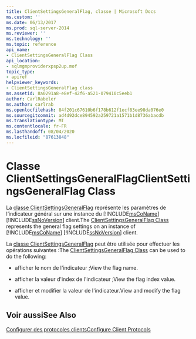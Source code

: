 ```yaml
---
title: ClientSettingsGeneralFlag, classe | Microsoft Docs
ms.custom: ''
ms.date: 06/13/2017
ms.prod: sql-server-2014
ms.reviewer: ''
ms.technology: ''
ms.topic: reference
api_name:
- ClientSettingsGeneralFlag Class
api_location:
- sqlmgmproviderxpsp2up.mof
topic_type:
- apiref
helpviewer_keywords:
- ClientSettingsGeneralFlag class
ms.assetid: 8a0291a8-e8ef-42f6-a521-079410c5eeb1
author: CarlRabeler
ms.author: carlrab
ms.openlocfilehash: 84f201c67610b6f178b612f1ecf83ee98da076e0
ms.sourcegitcommit: ad4d92dce894592a259721a1571b1d8736abacdb
ms.translationtype: MT
ms.contentlocale: fr-FR
ms.lasthandoff: 08/04/2020
ms.locfileid: "87613848"
---
```

# <a name="clientsettingsgeneralflag-class"></a><span data-ttu-id="f42a9-102">Classe ClientSettingsGeneralFlag</span><span class="sxs-lookup"><span data-stu-id="f42a9-102">ClientSettingsGeneralFlag Class</span></span>
  <span data-ttu-id="f42a9-103">La [classe ClientSettingsGeneralFlag](clientsettingsgeneralflag-class.md) représente les paramètres de l’indicateur général sur une instance du [!INCLUDE[msCoName](../../../includes/msconame-md.md)] [!INCLUDE[ssNoVersion](../../../includes/ssnoversion-md.md)] client.</span><span class="sxs-lookup"><span data-stu-id="f42a9-103">The [ClientSettingsGeneralFlag Class](clientsettingsgeneralflag-class.md) represents the general flag settings on an instance of [!INCLUDE[msCoName](../../../includes/msconame-md.md)] [!INCLUDE[ssNoVersion](../../../includes/ssnoversion-md.md)] client.</span></span>  
  
 <span data-ttu-id="f42a9-104">La [classe ClientSettingsGeneralFlag](clientsettingsgeneralflag-class.md) peut être utilisée pour effectuer les opérations suivantes :</span><span class="sxs-lookup"><span data-stu-id="f42a9-104">The [ClientSettingsGeneralFlag Class](clientsettingsgeneralflag-class.md) can be used to do the following:</span></span>  
  
-   <span data-ttu-id="f42a9-105">afficher le nom de l'indicateur ;</span><span class="sxs-lookup"><span data-stu-id="f42a9-105">View the flag name.</span></span>  
  
-   <span data-ttu-id="f42a9-106">afficher la valeur d'index de l'indicateur ;</span><span class="sxs-lookup"><span data-stu-id="f42a9-106">View the flag index value.</span></span>  
  
-   <span data-ttu-id="f42a9-107">afficher et modifier la valeur de l'indicateur.</span><span class="sxs-lookup"><span data-stu-id="f42a9-107">View and modify the flag value.</span></span>  
  
## <a name="see-also"></a><span data-ttu-id="f42a9-108">Voir aussi</span><span class="sxs-lookup"><span data-stu-id="f42a9-108">See Also</span></span>  
 [<span data-ttu-id="f42a9-109">Configurer des protocoles clients</span><span class="sxs-lookup"><span data-stu-id="f42a9-109">Configure Client Protocols</span></span>](https://technet.microsoft.com/library/ms181035.aspx)  
  
  
